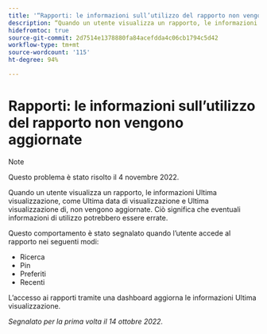 ```yaml
---
title: '“Rapporti: le informazioni sull’utilizzo del rapporto non vengono aggiornate”'
description: “Quando un utente visualizza un rapporto, le informazioni relative all’Ultima visualizzazione, come Ultima data di visualizzazione e Ultima visualizzazione di, non vengono aggiornate. Ciò significa che qualsiasi informazione sull’utilizzo potrebbe essere errata.”
hidefromtoc: true
source-git-commit: 2d7514e1378880fa84acefdda4c06cb1794c5d42
workflow-type: tm+mt
source-wordcount: '115'
ht-degree: 94%

---
```



# Rapporti: le informazioni sull’utilizzo del rapporto non vengono aggiornate

>[!NOTE]
>
>Questo problema è stato risolto il 4 novembre 2022.

Quando un utente visualizza un rapporto, le informazioni Ultima visualizzazione, come Ultima data di visualizzazione e Ultima visualizzazione di, non vengono aggiornate. Ciò significa che eventuali informazioni di utilizzo potrebbero essere errate.

Questo comportamento è stato segnalato quando l’utente accede al rapporto nei seguenti modi:

* Ricerca
* Pin
* Preferiti
* Recenti

L’accesso ai rapporti tramite una dashboard aggiorna le informazioni Ultima visualizzazione.

_Segnalato per la prima volta il 14 ottobre 2022._

